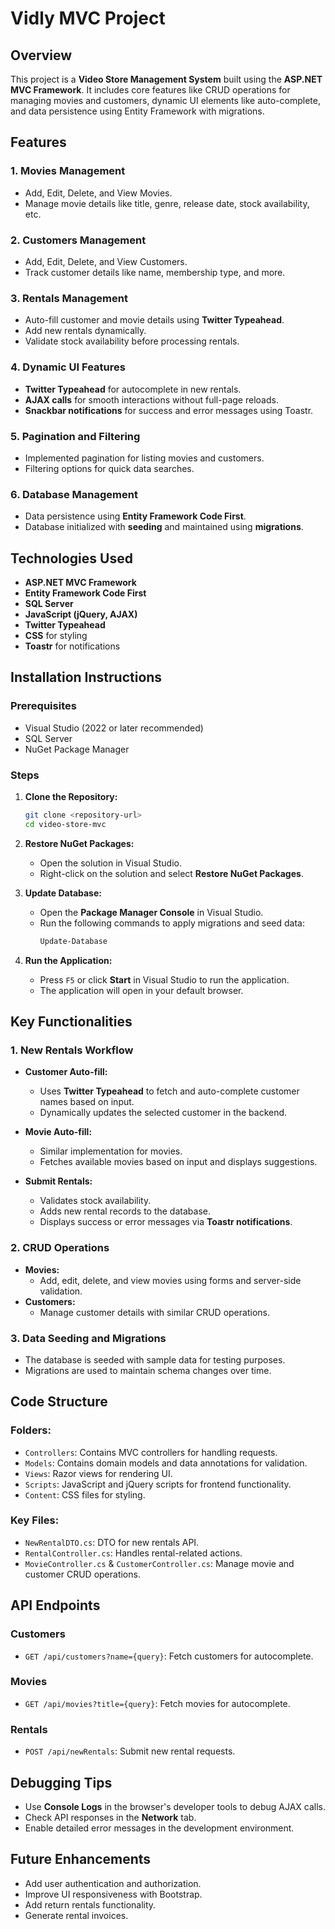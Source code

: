 # Vidly MVC Project

## Overview

This project is a **Video Store Management System** built using the **ASP.NET MVC Framework**. It includes core features like CRUD operations for managing movies and customers, dynamic UI elements like auto-complete, and data persistence using Entity Framework with migrations.

## Features

### 1. **Movies Management**

- Add, Edit, Delete, and View Movies.
- Manage movie details like title, genre, release date, stock availability, etc.

### 2. **Customers Management**

- Add, Edit, Delete, and View Customers.
- Track customer details like name, membership type, and more.

### 3. **Rentals Management**

- Auto-fill customer and movie details using **Twitter Typeahead**.
- Add new rentals dynamically.
- Validate stock availability before processing rentals.

### 4. **Dynamic UI Features**

- **Twitter Typeahead** for autocomplete in new rentals.
- **AJAX calls** for smooth interactions without full-page reloads.
- **Snackbar notifications** for success and error messages using Toastr.

### 5. **Pagination and Filtering**

- Implemented pagination for listing movies and customers.
- Filtering options for quick data searches.

### 6. **Database Management**

- Data persistence using **Entity Framework Code First**.
- Database initialized with **seeding** and maintained using **migrations**.

## Technologies Used

- **ASP.NET MVC Framework**
- **Entity Framework Code First**
- **SQL Server**
- **JavaScript (jQuery, AJAX)**
- **Twitter Typeahead**
- **CSS** for styling
- **Toastr** for notifications

## Installation Instructions

### Prerequisites

- Visual Studio (2022 or later recommended)
- SQL Server
- NuGet Package Manager

### Steps

1. **Clone the Repository:**

   ```bash
   git clone <repository-url>
   cd video-store-mvc
   ```

2. **Restore NuGet Packages:**

   - Open the solution in Visual Studio.
   - Right-click on the solution and select **Restore NuGet Packages**.

3. **Update Database:**

   - Open the **Package Manager Console** in Visual Studio.
   - Run the following commands to apply migrations and seed data:
     ```bash
     Update-Database
     ```

4. **Run the Application:**

   - Press `F5` or click **Start** in Visual Studio to run the application.
   - The application will open in your default browser.

## Key Functionalities

### 1. **New Rentals Workflow**

- **Customer Auto-fill:**

  - Uses **Twitter Typeahead** to fetch and auto-complete customer names based on input.
  - Dynamically updates the selected customer in the backend.

- **Movie Auto-fill:**

  - Similar implementation for movies.
  - Fetches available movies based on input and displays suggestions.

- **Submit Rentals:**

  - Validates stock availability.
  - Adds new rental records to the database.
  - Displays success or error messages via **Toastr notifications**.

### 2. **CRUD Operations**

- **Movies:**
  - Add, edit, delete, and view movies using forms and server-side validation.
- **Customers:**
  - Manage customer details with similar CRUD operations.

### 3. **Data Seeding and Migrations**

- The database is seeded with sample data for testing purposes.
- Migrations are used to maintain schema changes over time.

## Code Structure

### **Folders:**

- `Controllers`: Contains MVC controllers for handling requests.
- `Models`: Contains domain models and data annotations for validation.
- `Views`: Razor views for rendering UI.
- `Scripts`: JavaScript and jQuery scripts for frontend functionality.
- `Content`: CSS files for styling.

### **Key Files:**

- `NewRentalDTO.cs`: DTO for new rentals API.
- `RentalController.cs`: Handles rental-related actions.
- `MovieController.cs` & `CustomerController.cs`: Manage movie and customer CRUD operations.

## API Endpoints

### Customers

- `GET /api/customers?name={query}`: Fetch customers for autocomplete.

### Movies

- `GET /api/movies?title={query}`: Fetch movies for autocomplete.

### Rentals

- `POST /api/newRentals`: Submit new rental requests.

## Debugging Tips

- Use **Console Logs** in the browser's developer tools to debug AJAX calls.
- Check API responses in the **Network** tab.
- Enable detailed error messages in the development environment.

## Future Enhancements

- Add user authentication and authorization.
- Improve UI responsiveness with Bootstrap.
- Add return rentals functionality.
- Generate rental invoices.

